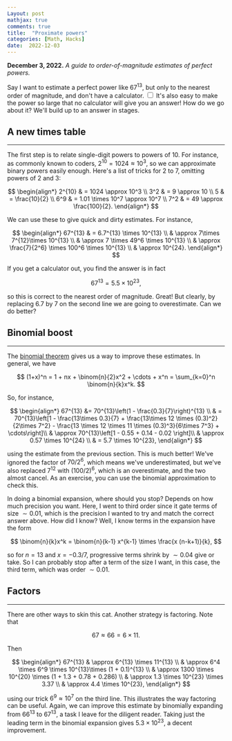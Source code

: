 ```yaml
---
Layout: post
mathjax: true
comments: true
title:  "Proximate powers"
categories: [Math, Hacks]
date:  2022-12-03
---
```


**December 3, 2022.** *A guide to order-of-magnitude estimates of
  perfect powers.*

Say I want to estimate a perfect power like $67^{13}$, but only to the
nearest order of magnitude, and don't have a calculator. <label for="sn-1"
       class="margin-toggle sidenote-number">
</label>
<input type="checkbox"
       id="sn-1"
       class="margin-toggle"/>
	   <span class="sidenote">
	  It's also
easy to make the power so large that no calculator will give you an
answer!</span> How do we go
about it? We'll build up to an answer in stages.

## A new times table
---

The first step is to relate single-digit powers to powers of $10$. For
instance, as commonly known to coders, $2^{10} = 1024 \approx 10^3$,
so we can approximate binary powers easily enough. Here's a list of
tricks for $2$ to $7$, omitting powers of $2$ and $3$:

$$
\begin{align*}
2^{10} & = 1024 \approx 10^3 \\
3^2 & = 9 \approx 10 \\
5 & = \frac{10}{2} \\
6^9 & = 1.01 \times 10^7 \approx
10^7 \\
7^2 & = 49 \approx \frac{100}{2}.
\end{align*}
$$

We can use these to give quick and dirty estimates. For instance,

$$
\begin{align*}
67^{13} & = 6.7^{13} \times 10^{13} \\
& \approx 7\times 7^{12}\times 10^{13} \\
& \approx 7 \times 49^6 \times 10^{13} \\
& \approx \frac{7}{2^6} \times 100^6 \times 10^{13} \\
& \approx 10^{24}.
\end{align*}
$$

If you get a calculator out, you find the answer is in fact

$$
67^{13} = 5.5 \times 10^{23},
$$

so this is correct to the nearest order of magnitude. Great! But
clearly, by replacing $6.7$ by $7$ on the second line we are going to
overestimate. Can we do better?

## Binomial boost
---

The [binomial theorem](https://en.wikipedia.org/wiki/Binomial_theorem)
gives us a way to improve these estimates.
In general, we have

$$
(1+x)^n = 1 + nx + \binom{n}{2}x^2 + \cdots + x^n = \sum_{k=0}^n \binom{n}{k}x^k.
$$

So, for instance,

$$
\begin{align*}
67^{13} &= 70^{13}\left(1 - \frac{0.3}{7}\right)^{13} \\
& =
70^{13}\left[1 - \frac{13\times 0.3}{7} + \frac{13\times 12 \times (0.3)^2}{2\times 7^2} - \frac{13 \times 12 \times 11 \times (0.3)^3}{6\times 7^3} + \cdots\right]\\
& \approx 70^{13}\left[1 - 0.55 + 0.14 - 0.02 \right]\\
& \approx 0.57 \times 10^{24} \\
&  = 5.7 \times 10^{23},
\end{align*}
$$

using the estimate from the previous section.
This is much better!
We've ignored the factor of $70/2^6$, which means we've
underestimated, but we've also replaced $7^{12}$ with $(100/2)^6$,
which is an overestimate, and the two almost cancel. As an exercise,
you can use the binomial approximation to check this.

In doing a binomial expansion, where should you stop? Depends on how
much precision you want. Here, I went to third order since it gate
terms of size $\sim 0.01$, which is the precision I wanted to try and
match the correct answer above. How did I know? Well, I know terms in
the expansion have the form

$$
\binom{n}{k}x^k = \binom{n}{k-1} x^{k-1} \times \frac{x (n-k+1)}{k},
$$

so for $n = 13$ and $x = -0.3/7$, progressive terms shrink by
$\sim 0.04$ give or take. So I can probably stop after a term of the
size I want, in this case, the third term, which was order $\sim 0.01$.

## Factors
---

There are other ways to skin this cat. Another strategy is factoring. Note that

$$
67 \approx 66 = 6 \times 11.
$$

Then

$$
\begin{align*}
67^{13} & \approx 6^{13} \times 11^{13} \\
& \approx 6^4 \times 6^9 \times 10^{13}\times (1 + 0.1)^{13} \\
& \approx 1300 \times 10^{20} \times (1 + 1.3 + 0.78 + 0.286) \\
& \approx 1.3 \times 10^{23} \times 3.37 \\
& \approx 4.4 \times 10^{23},
\end{align*}
$$

using our trick $6^9 \approx 10^7$ on the third line. This illustrates
the way factoring can be useful. Again, we can improve this estimate
by binomially expanding from $66^{13}$ to $67^{13}$, a task I leave
for the diligent reader. Taking just the leading term in the binomial
expansion gives $5.3 \times 10^{23}$, a decent improvement.
